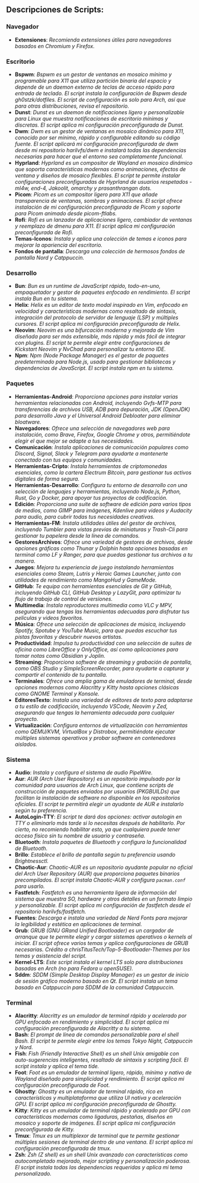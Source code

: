 ## Descripciones de Scripts:

### Navegador

- **Extensiones**: *Recomienda extensiones útiles para navegadores basados en Chromium y Firefox.*

### Escritorio

- **Bspwm**: *Bspwm es un gestor de ventanas en mosaico mínimo y programable para X11 que utiliza partición binaria del espacio y depende de un daemon externo de teclas de acceso rápido para entrada de teclado. El script instala la configuración de Bspwm desde gh0stzk/dotfiles. El script de configuración es solo para Arch, así que para otras distribuciones, revisa el repositorio.*
- **Dunst**: *Dunst es un daemon de notificaciones ligero y personalizable para Linux que muestra notificaciones de escritorio mínimas y discretas. El script aplica mi configuración preconfigurada de Dunst.*
- **Dwm**: *Dwm es un gestor de ventanas en mosaico dinámico para X11, conocido por ser mínimo, rápido y configurable editando su código fuente. El script aplicará mi configuración preconfigurada de dwm desde mi repositorio harilvfs/dwm e instalará todas las dependencias necesarias para hacer que el entorno sea completamente funcional.*
- **Hyprland**: *Hyprland es un compositor de Wayland en mosaico dinámico que soporta características modernas como animaciones, efectos de ventana y diseños de mosaico flexibles. El script te permite instalar configuraciones preconfiguradas de Hyprland de usuarios respetados - ml4w, end-4, Jakoolit, omarchy y prasanthrangan dots.*
- **Picom**: *Picom es un compositor ligero para X11 que añade transparencia de ventanas, sombras y animaciones. El script ofrece instalación de mi configuración preconfigurada de Picom y soporte para Picom animado desde picom-ftlabs.*
- **Rofi**: *Rofi es un lanzador de aplicaciones ligero, cambiador de ventanas y reemplazo de dmenu para X11. El script aplica mi configuración preconfigurada de Rofi.*
- **Temas-Iconos**: *Instala y aplica una colección de temas e iconos para mejorar la apariencia del escritorio.*
- **Fondos de pantalla**: *Descarga una colección de hermosos fondos de pantalla Nord y Catppuccin.*

### Desarrollo

- **Bun**: *Bun es un runtime de JavaScript rápido, todo-en-uno, empaquetador y gestor de paquetes enfocado en rendimiento. El script instala Bun en tu sistema.*
- **Helix**: *Helix es un editor de texto modal inspirado en Vim, enfocado en velocidad y características modernas como resaltado de sintaxis, integración del protocolo de servidor de lenguaje (LSP) y múltiples cursores. El script aplica mi configuración preconfigurada de Helix.*
- **Neovim**: *Neovim es una bifurcación moderna y mejorada de Vim diseñada para ser más extensible, más rápida y más fácil de integrar con plugins. El script te permite elegir entre configuraciones de Kickstart Neovim y NvChad para personalizar tu entorno IDE.*
- **Npm**: *Npm (Node Package Manager) es el gestor de paquetes predeterminado para Node.js, usado para gestionar bibliotecas y dependencias de JavaScript. El script instala npm en tu sistema.*

### Paquetes

- **Herramientas-Android**: *Proporciona opciones para instalar varias herramientas relacionadas con Android, incluyendo Gvfs-MTP para transferencias de archivos USB, ADB para depuración, JDK (OpenJDK) para desarrollo Java y el Universal Android Debloater para eliminar bloatware.*
- **Navegadores**: *Ofrece una selección de navegadores web para instalación, como Brave, Firefox, Google Chrome y otros, permitiéndote elegir el que mejor se adapte a tus necesidades.*
- **Comunicación**: *Instala aplicaciones de comunicación populares como Discord, Signal, Slack y Telegram para ayudarte a mantenerte conectado con tus equipos y comunidades.*
- **Herramientas-Cripto**: *Instala herramientas de criptomonedas esenciales, como la cartera Electrum Bitcoin, para gestionar tus activos digitales de forma segura.*
- **Herramientas-Desarrollo**: *Configura tu entorno de desarrollo con una selección de lenguajes y herramientas, incluyendo Node.js, Python, Rust, Go y Docker, para apoyar tus proyectos de codificación.*
- **Edición**: *Proporciona una suite de software de edición para varios tipos de medios, como GIMP para imágenes, Kdenlive para videos y Audacity para audio, para cubrir todas tus necesidades creativas.*
- **Herramientas-FM**: *Instala utilidades útiles del gestor de archivos, incluyendo Tumbler para vistas previas de miniaturas y Trash-Cli para gestionar tu papelera desde la línea de comandos.*
- **GestoresArchivos**: *Ofrece una variedad de gestores de archivos, desde opciones gráficas como Thunar y Dolphin hasta opciones basadas en terminal como LF y Ranger, para que puedas gestionar tus archivos a tu manera.*
- **Juegos**: *Mejora tu experiencia de juego instalando herramientas esenciales como Steam, Lutris y Heroic Games Launcher, junto con utilidades de rendimiento como MangoHud y GameMode.*
- **GitHub**: *Te equipa con herramientas esenciales de Git y GitHub, incluyendo GitHub CLI, GitHub Desktop y LazyGit, para optimizar tu flujo de trabajo de control de versiones.*
- **Multimedia**: *Instala reproductores multimedia como VLC y MPV, asegurando que tengas las herramientas adecuadas para disfrutar tus películas y videos favoritos.*
- **Música**: *Ofrece una selección de aplicaciones de música, incluyendo Spotify, Spotube y YouTube Music, para que puedas escuchar tus pistas favoritas y descubrir nuevos artistas.*
- **Productividad**: *Impulsa tu productividad con una selección de suites de oficina como LibreOffice y OnlyOffice, así como aplicaciones para tomar notas como Obsidian y Joplin.*
- **Streaming**: *Proporciona software de streaming y grabación de pantalla, como OBS Studio y SimpleScreenRecorder, para ayudarte a capturar y compartir el contenido de tu pantalla.*
- **Terminales**: *Ofrece una amplia gama de emuladores de terminal, desde opciones modernas como Alacritty y Kitty hasta opciones clásicas como GNOME Terminal y Konsole.*
- **EditoresTexto**: *Instala una variedad de editores de texto para adaptarse a tu estilo de codificación, incluyendo VSCode, Neovim y Zed, asegurando que tengas la herramienta adecuada para cualquier proyecto.*
- **Virtualización**: *Configura entornos de virtualización con herramientas como QEMU/KVM, VirtualBox y Distrobox, permitiéndote ejecutar múltiples sistemas operativos y probar software en contenedores aislados.*

### Sistema

- **Audio**: *Instala y configura el sistema de audio PipeWire.*
- **Aur**: *AUR (Arch User Repository) es un repositorio impulsado por la comunidad para usuarios de Arch Linux, que contiene scripts de construcción de paquetes enviados por usuarios (PKGBUILDs) que facilitan la instalación de software no disponible en los repositorios oficiales. El script te permitirá elegir un ayudante de AUR e instalarlo según tu preferencia.*
- **AutoLogin-TTY**: *El script te dará dos opciones: activar autologin en TTY o eliminarlo más tarde si lo necesitas después de habilitarlo. Por cierto, no recomiendo habilitar esto, ya que cualquiera puede tener acceso físico sin tu nombre de usuario y contraseña.*
- **Bluetooth**: *Instala paquetes de Bluetooth y configura la funcionalidad de Bluetooth.*
- **Brillo**: *Establece el brillo de pantalla según tu preferencia usando Brightnessctl.*
- **Chaotic-Aur**: *Chaotic-AUR es un repositorio ayudante popular no oficial del Arch User Repository (AUR) que proporciona paquetes binarios precompilados. El script instala Chaotic-AUR y configura `pacman.conf` para usarlo.*
- **Fastfetch**: *Fastfetch es una herramienta ligera de información del sistema que muestra SO, hardware y otros detalles en un formato limpio y personalizable. El script aplica mi configuración de fastfetch desde el repositorio harilvfs/fastfetch.*
- **Fuentes**: *Descarga e instala una variedad de Nerd Fonts para mejorar la legibilidad y estética en aplicaciones de terminal.*
- **Grub**: *GRUB (GNU GRand Unified Bootloader) es un cargador de arranque que te permite elegir y cargar sistemas operativos o kernels al iniciar. El script ofrece varios temas y aplica configuraciones de GRUB necesarias. Crédito a chrisTitusTech/Top-5-Bootloader-Themes por los temas y asistencia del script.*
- **Kernel-LTS**: *Este script instala el kernel LTS solo para distribuciones basadas en Arch (no para Fedora u openSUSE).*
- **Sddm**: *SDDM (Simple Desktop Display Manager) es un gestor de inicio de sesión gráfico moderno basado en Qt. El script instala un tema basado en Catppuccin para SDDM de la comunidad Catppuccin.*

### Terminal

- **Alacritty**: *Alacritty es un emulador de terminal rápido y acelerado por GPU enfocado en rendimiento y simplicidad. El script aplica mi configuración preconfigurada de Alacritty a tu sistema.*
- **Bash**: *El prompt de línea de comandos personalizable para el shell Bash. El script te permite elegir entre los temas Tokyo Night, Catppuccin y Nord.*
- **Fish**: *Fish (Friendly Interactive Shell) es un shell Unix amigable con auto-sugerencias inteligentes, resaltado de sintaxis y scripting fácil. El script instala y aplica el tema tide.*
- **Foot**: *Foot es un emulador de terminal ligero, rápido, mínimo y nativo de Wayland diseñado para simplicidad y rendimiento. El script aplica mi configuración preconfigurada de Foot.*
- **Ghostty**: *Ghostty es un emulador de terminal rápido, rico en características y multiplataforma que utiliza UI nativa y aceleración GPU. El script aplica mi configuración preconfigurada de Ghostty.*
- **Kitty**: *Kitty es un emulador de terminal rápido y acelerado por GPU con características modernas como ligaduras, pestañas, diseños en mosaico y soporte de imágenes. El script aplica mi configuración preconfigurada de Kitty.*
- **Tmux**: *Tmux es un multiplexor de terminal que te permite gestionar múltiples sesiones de terminal dentro de una ventana. El script aplica mi configuración preconfigurada de tmux.*
- **Zsh**: *Zsh (Z shell) es un shell Unix avanzado con características como autocompletado mejorado, mejor scripting y personalización poderosa. El script instala todas las dependencias requeridas y aplica mi tema personalizado.*